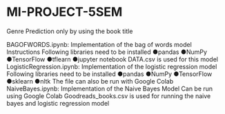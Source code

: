# MI-PROJECT-5SEM
Genre Prediction only by using the book title 

BAGOFWORDS.ipynb: Implementation of the bag of words model
Instructions
Following libraries need to be installed
●pandas
●NumPy
●TensorFlow
●tflearn
●jupyter notebook
DATA.csv is used for this model 
LogisticRegression.ipynb: Implementation of the logistic regression model
Following libraries need to be installed
●pandas
●NumPy
●TensorFlow
●sklearn
●nltk
The file can also be run with Google Colab
NaiveBayes.ipynb: Implementation of the Naive Bayes Model
Can be run using Google Colab
Goodreads_books.csv is used for running the naive bayes and logistic regression model

	


